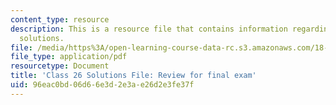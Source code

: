 ```yaml
---
content_type: resource
description: This is a resource file that contains information regarding class 26
  solutions.
file: /media/https%3A/open-learning-course-data-rc.s3.amazonaws.com/18-05-introduction-to-probability-and-statistics-spring-2014/96eac0bd06d66e3d2e3ae26d2e3fe37f_MIT18_05S14_class26-sol.pdf
file_type: application/pdf
resourcetype: Document
title: 'Class 26 Solutions File: Review for final exam'
uid: 96eac0bd-06d6-6e3d-2e3a-e26d2e3fe37f
---
```

